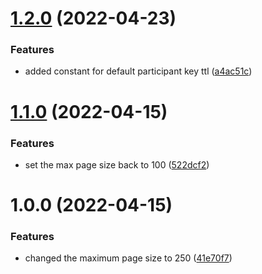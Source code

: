 # [1.2.0](https://github.com/xilution/todd-coin-constants/compare/v1.1.0...v1.2.0) (2022-04-23)


### Features

* added constant for default participant key ttl ([a4ac51c](https://github.com/xilution/todd-coin-constants/commit/a4ac51c258f62ccdda370b9822e32727a5d85349))

# [1.1.0](https://github.com/xilution/todd-coin-constants/compare/v1.0.0...v1.1.0) (2022-04-15)


### Features

* set the max page size back to 100 ([522dcf2](https://github.com/xilution/todd-coin-constants/commit/522dcf206043e7e410acad71379226d35b8ff43e))

# 1.0.0 (2022-04-15)


### Features

* changed the maximum page size to 250 ([41e70f7](https://github.com/xilution/todd-coin-constants/commit/41e70f79c08fcc42dfe95a1598a9061bf328481c))
